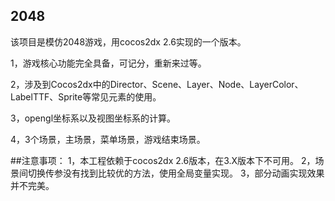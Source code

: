 ## 2048

该项目是模仿2048游戏，用cocos2dx 2.6实现的一个版本。

1，游戏核心功能完全具备，可记分，重新来过等。

2，涉及到Cocos2dx中的Director、Scene、Layer、Node、LayerColor、LabelTTF、Sprite等常见元素的使用。

3，opengl坐标系以及视图坐标系的计算。

4，3个场景，主场景，菜单场景，游戏结束场景。


##注意事项：
1，本工程依赖于cocos2dx 2.6版本，在3.X版本下不可用。
2，场景间切换传参没有找到比较优的方法，使用全局变量实现。
3，部分动画实现效果并不完美。
